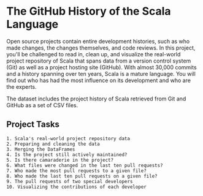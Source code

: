 # The GitHub History of the Scala Language

Open source projects contain entire development histories, such as who made changes, the changes themselves, and code reviews. In this project, you'll be challenged to read in, clean up, and visualize the real-world project repository of Scala that spans data from a version control system (Git) as well as a project hosting site (GitHub). With almost 30,000 commits and a history spanning over ten years, Scala is a mature language. You will find out who has had the most influence on its development and who are the experts.

The dataset includes the project history of Scala retrieved from Git and GitHub as a set of CSV files.

## Project Tasks

    1. Scala's real-world project repository data
    2. Preparing and cleaning the data
    3. Merging the DataFrames
    4. Is the project still actively maintained?
    5. Is there camaraderie in the project?
    6. What files were changed in the last ten pull requests?
    7. Who made the most pull requests to a given file?
    8. Who made the last ten pull requests on a given file?
    9. The pull requests of two special developers
    10. Visualizing the contributions of each developer
